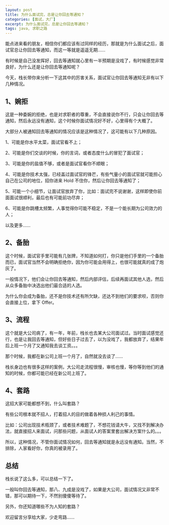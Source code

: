 ```yaml
---
layout: post
title: 为什么面试完，总是让你回去等通知？
categories: [面试，大厂]
excerpt: 为什么面试完，总是让你回去等通知？
tags: java, 求职之路
---
```

能点进来看的朋友，相信你们都应该有过同样的经历，那就是为什么面试之后，面试官总让你回去等通知，而这一等就是遥遥无期……

有时候是自己没发挥好，回去等通知就心里有一半预期是没戏了，有时候感觉非常良好，为什么还是让你回去等通知呢？

今天，栈长带你来分析一下这其中的厉害关系，面试官让你回去等通知无非有以下几种情况。

##  1、婉拒

这是一种委婉的拒绝，也是对求职者的尊重，不会直接说你不行，只会让你回去等通知，然后永远没有通知，这个时候你面试情况好不好，心里得有个大概了。

大部分人被通知回去等通知的情况应该是这种情况了，这可能有以下几种原因。

1、可能是你水平太菜，面试官看不上；

2、可能是你们交谈的时候，你的言词，或者态度什么的冒犯了面试官；

3、可能是你的盐值不够，或者是面试官看你不顺眼；

4、可能是你技术太强，已经盖过面试官的锋芒，有些气量小的面试官就可能担心自己在公司的地位，招你进来 Hold 不住你，然后让你回去等通知了；

5、可能一个小细节，让面试官放弃了你，比如：面试完不说谢谢，这样即使你前面面试很顺利，最后也有可能前功尽弃；

6、可能是你跳槽太频繁，人事觉得你可能不稳定，不是一个能长期为公司效力的人；

以及更多……

## 2、备胎

这个时候，面试官手里可能有几张牌，不知道如何打，你只是他们手里的一个备胎而已，面试官当然不会明确拒绝你，因为你可能会用得上，也很可能就真的成了炮灰了。

一般情况下，他们会让你回去等通知，然后内部评估，后续再面试其他人选，然后从众多备胎中决选出他们最合适的人选。

为什么你会成为备胎，还不是你技术还有所欠缺，还达不到他们的要求呗，否则你会直接上位，拿下 Offer。

## 3、流程

这个就是大公司病了，有一年，年前，栈长也去某大公司面试过。当时面试感觉还行，也是让我回去等通知，但好些日子过去了，以为没戏了，我都放弃了，结果年后上班一个月了又通知我去谈工资。。。

那个时候，我都在新公司上班一个月了，自然就没去谈了……

栈长身边也有很多这样的案例，大公司走流程很慢，审核也慢，等你等到他们的通知的时候，你都可能已经在新公司上班了。

## 4、套路

这招大家可能都想不到，什么叫套路？

有些公司根本就不招人，打着招人的目的做着各种损人利己的事情。

比如：公司出现技术瓶颈了，或者技术难题了，不想花钱请大牛，又找不到解决办法，就直接招人来面试，问那些问题，从面试人的答案里套出解决方案什么的。。。

所以，这种情况，不管你面试情况如何，回去等通知就是永远没有通知。当然，不排除，人家看好你，你真的被录用了。

## 总结

栈长说了这么多，可以总结一下了。

一般叫你回去等通知，那八、九成是没戏了，如果是大公司，面试情况又非常不错，那可以期待一下，不然别傻傻等待了。

另外，你还知道哪些不为人知的套路？

欢迎留言分享给大家，少走弯路……





